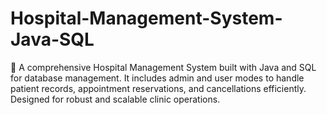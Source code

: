 # Hospital-Management-System-Java-SQL
🏥 A comprehensive Hospital Management System built with Java and SQL for database management. It includes admin and user modes to handle patient records, appointment reservations, and cancellations efficiently. Designed for robust and scalable clinic operations.
